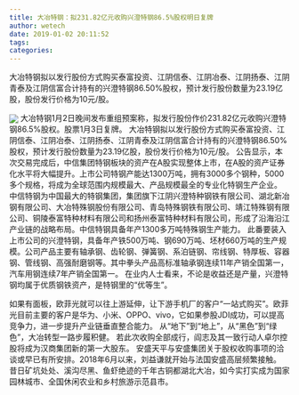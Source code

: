 ```yaml
---
title: 大冶特钢：拟231.82亿元收购兴澄特钢86.5%股权明日复牌
author: wetech
date: 2019-01-02 20:11:52
tags: 
categories: 
---
```

大冶特钢拟以发行股份方式购买泰富投资、江阴信泰、江阴冶泰、江阴扬泰、江阴青泰及江阴信富合计持有的兴澄特钢86.50%股权，预计发行股份数量为23.19亿股，股份发行价格为10元/股。
<!-- more -->
<img align="center" border="0" src="https://imgcdn.yicai.com/uppics/images/2019/01/24ebcdaea3dd553299a5eef4520791dc.jpg" />
大冶特钢1月2日晚间发布重组预案称，拟发行股份作价231.82亿元收购兴澄特钢86.5%股权。股票1月3日复牌。
大冶特钢拟以发行股份方式购买泰富投资、江阴信泰、江阴冶泰、江阴扬泰、江阴青泰及江阴信富合计持有的兴澄特钢86.50%股权，预计发行股份数量为23.19亿股，股份发行价格为10元/股。
公告显示，本次交易完成后，中信集团特钢板块的资产在A股实现整体上市，在A股的资产证券化水平将大幅提升。上市公司特钢产能达1300万吨，拥有3000多个钢种，5000多个规格，将成为全球范围内规模最大、产品规模最全的专业化特钢生产企业。
中信特钢为中国最大的特钢集团，集团旗下江阴兴澄特种钢铁有限公司、湖北新冶钢有限公司、大冶特殊钢股份有限公司、青岛特殊钢铁有限公司、靖江特殊钢有限公司、铜陵泰富特种材料有限公司和扬州泰富特种材料有限公司，形成了沿海沿江产业链的战略布局。中信特钢具备年产1300多万吨特殊钢生产能力。
此番要装入上市公司的兴澄特钢，具备年产铁500万吨、钢690万吨、坯材660万吨的生产规模。公司产品主要有轴承钢、齿轮钢、弹簧钢、系泊链钢、帘线钢、特厚板、容器钢、管线钢、高强耐磨钢等。其中拳头产品高标准轴承钢连续11年产销全国第一，汽车用钢连续7年产销全国第一。
在业内人士看来，不论是收益还是产量，兴澄特钢均属于优质钢铁资产，是特钢里的“优等生”。
 
 
如果有面板，欧菲光就可以往上游延伸，让下游手机厂的客户“一站式购买”。欧菲光目前主要的客户是华为、小米、OPPO、vivo，它如果参股JDI成功，可以提高竞争力，进一步提升产业链垂直整合能力。
从“地下”到“地上”，从“黑色”到“绿色”，大冶转型一路步履积健。
若此次收购全部成行，阎志及其一致行动人卓尔控股将成为汉商集团新的第一大股东。
安盛天平与安盛集团关于股权收购事项的洽谈或早已有所安排。2018年6月以来，刘益谦就开始与法国安盛高层频繁接触。
昔日矿坑处处、溪沟尽黑、鱼虾绝迹的千年古铜都湖北大冶，如今实打实成为国家园林城市、全国休闲农业和乡村旅游示范县市。

